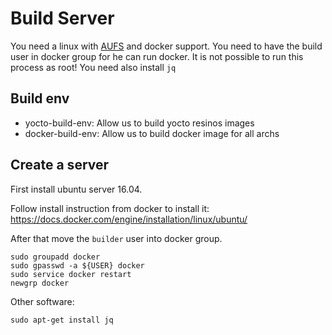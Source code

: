 # Build Server

You need a linux with [AUFS](https://docs.docker.com/engine/userguide/storagedriver/aufs-driver/) and docker support. You need to have the build user in docker group for he can run docker. It is not possible to run this process as root! You need also install `jq`

## Build env

- yocto-build-env: Allow us to build yocto resinos images
- docker-build-env: Allow us to build docker image for all archs

## Create a server

First install ubuntu server 16.04.

Follow install instruction from docker to install it:
https://docs.docker.com/engine/installation/linux/ubuntu/

After that move the `builder` user into docker group.
```
sudo groupadd docker
sudo gpasswd -a ${USER} docker
sudo service docker restart
newgrp docker
```

Other software:
```
sudo apt-get install jq
```
